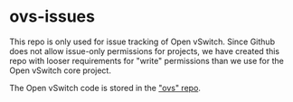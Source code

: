ovs-issues
==========

This repo is only used for issue tracking of Open vSwitch.  Since Github
does not allow issue-only permissions for projects, we have created this
repo with looser requirements for "write" permissions than we use for
the Open vSwitch core project.

The Open vSwitch code is stored in the ["ovs" repo](https://github.com/openvswitch/ovs).
